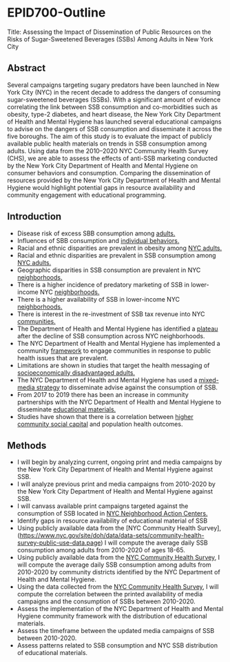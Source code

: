# EPID700-Outline
Title: Assessing the Impact of Dissemination of Public Resources on the Risks of Sugar-Sweetened Beverages (SSBs) Among Adults in New York City

## Abstract
Several campaigns targeting sugary predators have been launched in New York City (NYC) in the recent decade to address the dangers of consuming sugar-sweetened beverages (SSBs). With a significant amount of evidence correlating the link between SSB consumption and co-morbidities such as obesity, type-2 diabetes, and heart disease, the New York City Department of Health and Mental Hygiene has launched several educational campaigns to advise on the dangers of SSB consumption and disseminate it across the five boroughs. The aim of this study is to evaluate the impact of publicly available public health materials on trends in SSB consumption among adults. Using data from the 2010–2020 NYC Community Health Survey (CHS), we are able to assess the effects of anti-SSB marketing conducted by the New York City Department of Health and Mental Hygiene on consumer behaviors and consumption. Comparing the dissemination of resources provided by the New York City Department of Health and Mental Hygiene would highlight potential gaps in resource availability and community engagement with educational programming. 

## Introduction
- Disease risk of excess SBB consumption among [adults.](https://www.ncbi.nlm.nih.gov/pmc/articles/PMC2862465/#:~:text=SSB%20intake%20is%20a%20significant,of%20T2DM%20and%20cardiovascular%20disease.)
- Influences of SBB consumption and [individual behaviors.](https://pubmed.ncbi.nlm.nih.gov/24070799/)
- Racial and ethnic disparities are prevalent in obesity among [NYC adults.](https://www.health.ny.gov/statistics/brfss/reports/docs/2023-04_obesity_disparities.pdf)
- Racial and ethnic disparities are prevalent in SSB consumption among [NYC adults.](https://www.ncbi.nlm.nih.gov/pmc/articles/PMC2329746/?version=meter+at+null&module=meter-Links&pgtype=Blogs&contentId=&mediaId=&referrer=&priority=true&action=click&contentCollection=meter-links-click)
- Geographic disparities in SSB consumption are prevalent in NYC [neighborhoods.](https://www.nycfoodpolicy.org/wp-content/uploads/2017/03/FS10567_2017.pdf)
- There is a higher incidence of predatory marketing of SSB in lower-income NYC [neighborhoods.](https://pubmed.ncbi.nlm.nih.gov/31917059/)
- There is a higher availability of SSB in lower-income NYC [neighborhoods.](https://pubmed.ncbi.nlm.nih.gov/35557551/)
- There is interest in the re-investment of SSB tax revenue into NYC [communities.](https://link.springer.com/article/10.1007/s10995-021-03255-8)
- The Department of Health and Mental Hygiene has identified a [plateau](https://pubmed.ncbi.nlm.nih.gov/35557551/) after the decline of SSB consumption across NYC neighborhoods.
- The NYC Department of Health and Mental Hygiene has implemented a community [framework](https://www.nyc.gov/assets/doh/downloads/pdf/che/community-engagement-framework.pdf) to engage communities in response to public health issues that are prevalent.
- Limitations are shown in studies that target the health messaging of [socioeconomically disadvantaged adults.](https://journals.lww.com/jbisrir/fulltext/2020/07000/effects_of_health_literacy_interventions_on.3.aspx)
- The NYC Department of Health and Mental Hygiene has used a [mixed-media strategy](https://www.nyc.gov/site/doh/about/press/pr2019/campaign-comparing-sugary-drinks-cigarettes.page) to disseminate advise against the consumption of SSB.
- From 2017 to 2019 there has been an increase in community partnerships with the NYC Department of Health and Mental Hygiene to disseminate [educational materials.](https://www.nyc.gov/assets/doh/downloads/pdf/cdp/sugary-drink-handout-eng-sp.pdf)
- Studies have shown that there is a correlation between [higher community social capital](https://pubmed.ncbi.nlm.nih.gov/37624595/) and population health outcomes.

## Methods
- I will begin by analyzing current, ongoing print and media campaigns by the New York City Department of Health and Mental Hygiene against SSB.
- I will analyze previous print and media campaigns from 2010-2020 by the New York City Department of Health and Mental Hygiene against SSB.
- I will canvass available print campaigns targeted against the consumption of SSB located in [NYC Neighborhood Action Centers.](https://www.nyc.gov/site/doh/health/neighborhood-health/neighborhood-health-action-centers.page)
- Identify gaps in resource availability of  educational material of SSB
- Using publicly available data from the [NYC Community Health Survey],(https://www.nyc.gov/site/doh/data/data-sets/community-health-survey-public-use-data.page) I will compute the average daily SSB consumption among adults from 2010-2020 of ages 18-65.
- Using publicly available data from the [NYC Community Health Survey](https://www.nyc.gov/site/doh/data/data-sets/community-health-survey-public-use-data.page), I will compute the average daily SSB consumption among adults from 2010-2020 by community districts identified by the NYC Department of Health and Mental Hygiene.
- Using the data collected from the [NYC Community Health Survey](https://www.nyc.gov/site/doh/data/data-sets/community-health-survey-public-use-data.page), I will compute the correlation between the printed availability of media campaigns and the consumption of SSBs between 2010-2020.
- Assess the implementation of the NYC Department of Health and Mental Hygiene community framework with the distribution of educational materials.
- Assess the timeframe between the updated media campaigns of SSB between 2010-2020.
- Assess patterns related to SSB consumption and NYC SSB distribution of educational materials.
